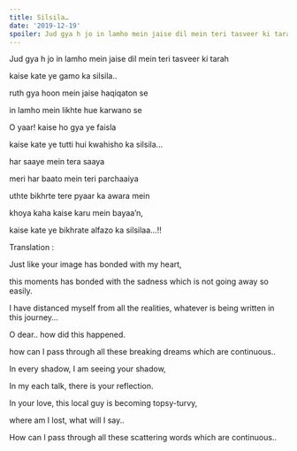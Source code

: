```yaml
---
title: Silsila…
date: '2019-12-19'
spoiler: Jud gya h jo in lamho mein jaise dil mein teri tasveer ki tarah,
---
```


Jud gya h jo in lamho mein jaise dil mein teri tasveer ki tarah

kaise kate ye gamo ka silsila..

ruth gya hoon mein jaise haqiqaton se

in lamho mein likhte hue karwano se

O yaar! kaise ho gya ye faisla

kaise kate ye tutti hui kwahisho ka silsila…

 

har saaye mein tera saaya

meri har baato mein teri parchaaiya

uthte bikhrte tere pyaar ka awara mein

khoya kaha kaise karu mein bayaa’n,

kaise kate ye bikhrate alfazo ka silsilaa…!!

 

Translation :

Just like your image has bonded with my heart,

this moments has bonded with the sadness which is not going away so easily.

I have distanced myself from all the realities, whatever is being written in this journey…

O dear.. how did this happened.

how can I pass through all these breaking dreams which are continuous..

 

In every shadow, I am seeing your shadow,

In my each talk, there is your reflection.

In your love, this local guy is becoming topsy-turvy,

where am I lost, what will I say..

How can I pass through all these scattering words which are continuous..
